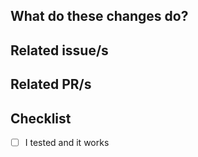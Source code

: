 ## What do these changes do?

## Related issue/s

## Related PR/s

## Checklist
- [ ] I tested and it works

<!--  Extra checks based on use case -->

<!-- New Stack Introduction
- [ ] The Stack has been included in CI Workflow
-->

<!-- New Service Introduction
- [ ] Service has resource limits and reservations
- [ ] Service has placement constraints or is global
- [ ] Service is restartable
- [ ] Service restart is zero-downtime
- [ ] Service is monitored (via prometheus and grafana)
- [ ] Service is not bound to one specific node (e.g. via files or volumes)
- [ ] Relevant OPS E2E Test are added
- [ ] Service's Public URL is included in maintenance mode
- [ ] Service's Public URL is included in testing mode -->
